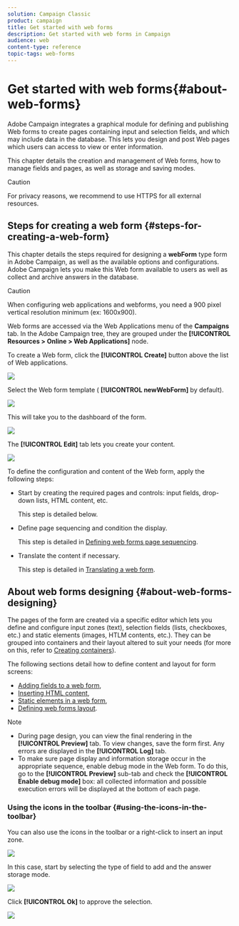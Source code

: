 ```yaml
---
solution: Campaign Classic
product: campaign
title: Get started with web forms
description: Get started with web forms in Campaign
audience: web
content-type: reference
topic-tags: web-forms
---
```


# Get started with web forms{#about-web-forms}

Adobe Campaign integrates a graphical module for defining and publishing Web forms to create pages containing input and selection fields, and which may include data in the database. This lets you design and post Web pages which users can access to view or enter information.

This chapter details the creation and management of Web forms, how to manage fields and pages, as well as storage and saving modes.

>[!CAUTION]
>
>For privacy reasons, we recommend to use HTTPS for all external resources.

## Steps for creating a web form {#steps-for-creating-a-web-form}

This chapter details the steps required for designing a **webForm** type form in Adobe Campaign, as well as the available options and configurations. Adobe Campaign lets you make this Web form available to users as well as collect and archive answers in the database.

>[!CAUTION]
>
>When configuring web applications and webforms, you need a 900 pixel vertical resolution minimum (ex: 1600x900).

Web forms are accessed via the Web Applications menu of the **Campaigns** tab. In the Adobe Campaign tree, they are grouped under the **[!UICONTROL Resources > Online > Web Applications]** node.

To create a Web form, click the **[!UICONTROL Create]** button above the list of Web applications.

![](assets/webapp_create_new.png)

Select the Web form template ( **[!UICONTROL newWebForm]** by default).

![](assets/s_ncs_admin_survey_select_template.png)

This will take you to the dashboard of the form. 

![](assets/webapp_empty_dashboard.png)

The **[!UICONTROL Edit]** tab lets you create your content.

![](assets/webapp_edit_tab.png)

To define the configuration and content of the Web form, apply the following steps:

* Start by creating the required pages and controls: input fields, drop-down lists, HTML content, etc.

  This step is detailed below.

* Define page sequencing and condition the display.

  This step is detailed in [Defining web forms page sequencing](../../web/using/defining-web-forms-page-sequencing.md).

* Translate the content if necessary.

  This step is detailed in [Translating a web form](../../web/using/translating-a-web-form.md).

## About web forms designing {#about-web-forms-designing}

The pages of the form are created via a specific editor which lets you define and configure input zones (text), selection fields (lists, checkboxes, etc.) and static elements (images, HTLM contents, etc.). They can be grouped into containers and their layout altered to suit your needs (for more on this, refer to [Creating containers](../../web/using/defining-web-forms-layout.md#creating-containers)).

The following sections detail how to define content and layout for form screens:

* [Adding fields to a web form](../../web/using/adding-fields-to-a-web-form.md),
* [Inserting HTML content](../../web/using/static-elements-in-a-web-form.md#inserting-html-content),
* [Static elements in a web form](../../web/using/static-elements-in-a-web-form.md),
* [Defining web forms layout](../../web/using/defining-web-forms-layout.md).

>[!NOTE]
>
>* During page design, you can view the final rendering in the **[!UICONTROL Preview]** tab. To view changes, save the form first. Any errors are displayed in the **[!UICONTROL Log]** tab.
>* To make sure page display and information storage occur in the appropriate sequence, enable debug mode in the Web form. To do this, go to the **[!UICONTROL Preview]** sub-tab and check the **[!UICONTROL Enable debug mode]** box: all collected information and possible execution errors will be displayed at the bottom of each page.
>

### Using the icons in the toolbar {#using-the-icons-in-the-toolbar}

You can also use the icons in the toolbar or a right-click to insert an input zone. 

![](assets/s_ncs_admin_webform_add_selection.png)

In this case, start by selecting the type of field to add and the answer storage mode.

![](assets/s_ncs_admin_webform_select_storage.png)

Click **[!UICONTROL Ok]** to approve the selection. 

![](assets/s_ncs_admin_webform_confirm_storage.png)

